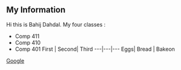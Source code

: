 ## My Information
Hi this is Bahij Dahdal.
My four classes : 

* Comp 411
* Comp 410
* Comp 401
First | Second| Third
---|---|---
Eggs| Bread | Bakeon

[Google](http://google.com)
